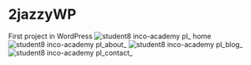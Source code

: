 # 2jazzyWP
First project in WordPress
![student8 inco-academy pl_ home](https://user-images.githubusercontent.com/119597237/210579660-37012b2d-2a6d-453b-b33f-b9cfe5d71d90.png)
![student8 inco-academy pl_about_](https://user-images.githubusercontent.com/119597237/210579686-df9c3838-0c91-41e3-a386-3599d4b188e3.png)
![student8 inco-academy pl_blog_](https://user-images.githubusercontent.com/119597237/210579700-059eceb5-bad0-4a3c-8d5b-5aebc736a364.png)
![student8 inco-academy pl_contact_](https://user-images.githubusercontent.com/119597237/210579713-c27c1fc3-b975-4669-9f6c-33cd706bb86f.png)
